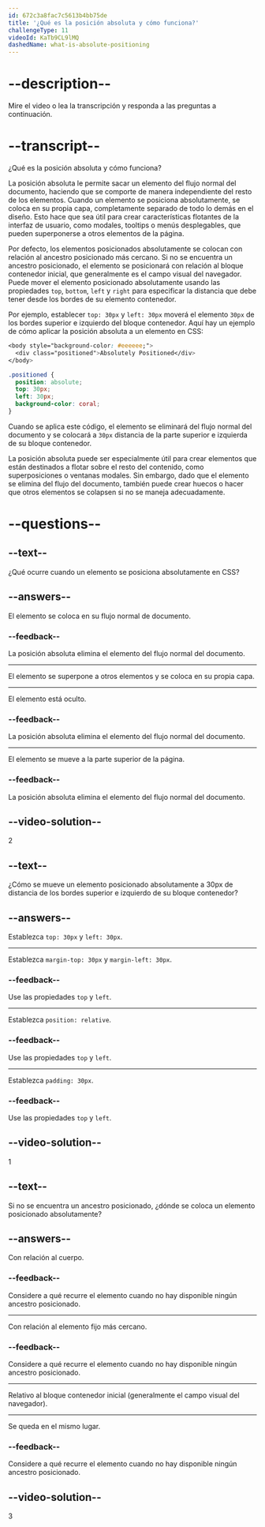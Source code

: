 ```yaml
---
id: 672c3a8fac7c5613b4bb75de
title: '¿Qué es la posición absoluta y cómo funciona?'
challengeType: 11
videoId: KaTb9CL9lMQ
dashedName: what-is-absolute-positioning
---
```


# --description--

Mire el video o lea la transcripción y responda a las preguntas a continuación.

# --transcript--

¿Qué es la posición absoluta y cómo funciona?

La posición absoluta le permite sacar un elemento del flujo normal del documento, haciendo que se comporte de manera independiente del resto de los elementos. Cuando un elemento se posiciona absolutamente, se coloca en su propia capa, completamente separado de todo lo demás en el diseño. Esto hace que sea útil para crear características flotantes de la interfaz de usuario, como modales, tooltips o menús desplegables, que pueden superponerse a otros elementos de la página.

Por defecto, los elementos posicionados absolutamente se colocan con relación al ancestro posicionado más cercano. Si no se encuentra un ancestro posicionado, el elemento se posicionará con relación al bloque contenedor inicial, que generalmente es el campo visual del navegador. Puede mover el elemento posicionado absolutamente usando las propiedades `top`, `bottom`, `left` y `right` para especificar la distancia que debe tener desde los bordes de su elemento contenedor.

Por ejemplo, establecer `top: 30px` y `left: 30px` moverá el elemento `30px` de los bordes superior e izquierdo del bloque contenedor. Aquí hay un ejemplo de cómo aplicar la posición absoluta a un elemento en CSS:

```css
<body style="background-color: #eeeeee;">
  <div class="positioned">Absolutely Positioned</div>
</body>
```

```css
.positioned {
  position: absolute;
  top: 30px;
  left: 30px;
  background-color: coral;
}
```

Cuando se aplica este código, el elemento se eliminará del flujo normal del documento y se colocará a `30px` distancia de la parte superior e izquierda de su bloque contenedor.

La posición absoluta puede ser especialmente útil para crear elementos que están destinados a flotar sobre el resto del contenido, como superposiciones o ventanas modales. Sin embargo, dado que el elemento se elimina del flujo del documento, también puede crear huecos o hacer que otros elementos se colapsen si no se maneja adecuadamente.

# --questions--

## --text--

¿Qué ocurre cuando un elemento se posiciona absolutamente en CSS?

## --answers--

El elemento se coloca en su flujo normal de documento.

### --feedback--

La posición absoluta elimina el elemento del flujo normal del documento.

---

El elemento se superpone a otros elementos y se coloca en su propia capa.

---

El elemento está oculto.

### --feedback--

La posición absoluta elimina el elemento del flujo normal del documento.

---

El elemento se mueve a la parte superior de la página.

### --feedback--

La posición absoluta elimina el elemento del flujo normal del documento.

## --video-solution--

2

## --text--

¿Cómo se mueve un elemento posicionado absolutamente a 30px de distancia de los bordes superior e izquierdo de su bloque contenedor?

## --answers--

Establezca `top: 30px` y `left: 30px`.

---

Establezca `margin-top: 30px` y `margin-left: 30px`.

### --feedback--

Use las propiedades `top` y `left`.

---

Establezca `position: relative`.

### --feedback--

Use las propiedades `top` y `left`.

---

Establezca `padding: 30px`.

### --feedback--

Use las propiedades `top` y `left`.

## --video-solution--

1

## --text--

Si no se encuentra un ancestro posicionado, ¿dónde se coloca un elemento posicionado absolutamente?

## --answers--

Con relación al cuerpo.

### --feedback--

Considere a qué recurre el elemento cuando no hay disponible ningún ancestro posicionado.

---

Con relación al elemento fijo más cercano.

### --feedback--

Considere a qué recurre el elemento cuando no hay disponible ningún ancestro posicionado.

---

Relativo al bloque contenedor inicial (generalmente el campo visual del navegador).

---

Se queda en el mismo lugar.

### --feedback--

Considere a qué recurre el elemento cuando no hay disponible ningún ancestro posicionado.

## --video-solution--

3
